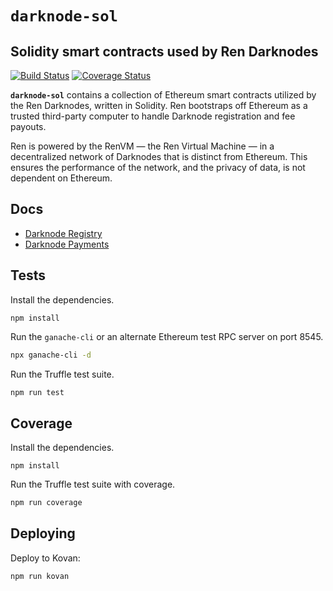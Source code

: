 # `darknode-sol`
## Solidity smart contracts used by Ren Darknodes

[![Build Status](https://travis-ci.org/republicprotocol/republic-sol.svg?branch=master)](https://travis-ci.org/republicprotocol/republic-sol)
[![Coverage Status](https://coveralls.io/repos/github/republicprotocol/republic-sol/badge.svg?branch=master)](https://coveralls.io/github/republicprotocol/republic-sol?branch=master)

**`darknode-sol`** contains a collection of Ethereum smart contracts utilized by the Ren Darknodes, written in Solidity. Ren bootstraps off Ethereum as a trusted third-party computer to handle Darknode registration and fee payouts.

Ren is powered by the RenVM — the Ren Virtual Machine — in a decentralized network of Darknodes that is distinct from Ethereum. This ensures the performance of the network, and the privacy of data, is not dependent on Ethereum.

## Docs

* [Darknode Registry](./docs/01-darknode-registry.md)
* [Darknode Payments](./docs/02-darknode-payments.md)

## Tests

Install the dependencies.

```
npm install
```

Run the `ganache-cli` or an alternate Ethereum test RPC server on port 8545.

```sh
npx ganache-cli -d
```

Run the Truffle test suite.

```sh
npm run test
```

## Coverage

Install the dependencies.

```
npm install
```

Run the Truffle test suite with coverage.

```sh
npm run coverage
```

## Deploying

Deploy to Kovan:

```sh
npm run kovan
```
